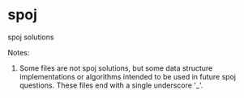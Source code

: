 # spoj
spoj solutions

Notes:

1) Some files are not spoj solutions, but some data structure implementations or algorithms
   intended to be used in future spoj questions. These files end with a single underscore '_'.
